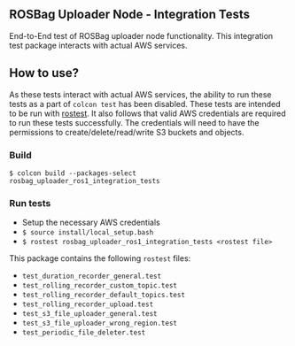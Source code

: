 ## ROSBag Uploader Node - Integration Tests

End-to-End test of ROSBag uploader node functionality. 
This integration test package interacts with actual AWS services. 


## How to use? 

As these tests interact with actual AWS services, the ability to run these tests as a part of `colcon test` has been disabled.
These tests are intended to be run with [rostest](http://wiki.ros.org/rostest).
It also follows that valid AWS credentials are required to run these tests successfully.
The credentials will need to have the permissions to create/delete/read/write S3 buckets and objects.

### Build 

`$ colcon build --packages-select rosbag_uploader_ros1_integration_tests`

### Run tests

* Setup the necessary AWS credentials
* `$ source install/local_setup.bash`
* `$ rostest rosbag_uploader_ros1_integration_tests <rostest file>`

This package contains the following `rostest` files:
* `test_duration_recorder_general.test`
* `test_rolling_recorder_custom_topic.test`
* `test_rolling_recorder_default_topics.test`
* `test_rolling_recorder_upload.test`
* `test_s3_file_uploader_general.test`
* `test_s3_file_uploader_wrong_region.test`
* `test_periodic_file_deleter.test`

